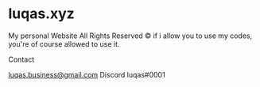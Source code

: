 # luqas.xyz
My personal Website
All Rights Reserved © if i allow you to use my codes, you're of course allowed to use it.

Contact

luqas.business@gmail.com
Discord luqas#0001
